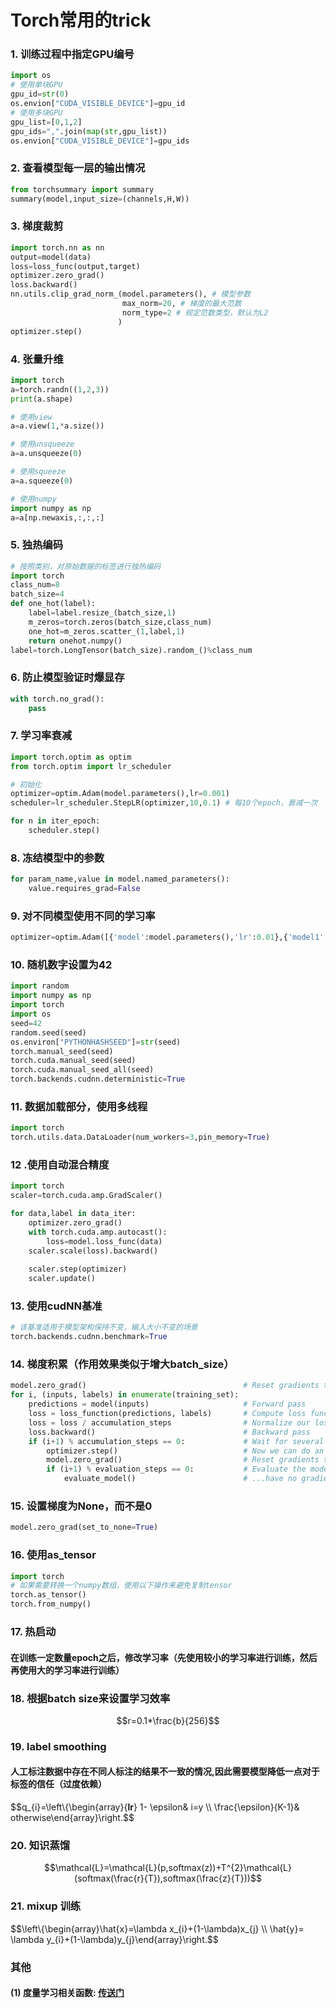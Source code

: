 # Torch常用的trick

### 1. 训练过程中指定GPU编号

```python
import os
# 使用单块GPU
gpu_id=str(0)
os.envion["CUDA_VISIBLE_DEVICE"]=gpu_id
# 使用多块GPU
gpu_list=[0,1,2]
gpu_ids=",".join(map(str,gpu_list))
os.envion["CUDA_VISIBLE_DEVICE"]=gpu_ids
```

### 2. 查看模型每一层的输出情况

```python
from torchsummary import summary
summary(model,input_size=(channels,H,W))
```

### 3. 梯度裁剪

```python
import torch.nn as nn
output=model(data)
loss=loss_func(output,target)
optimizer.zero_grad()
loss.backward()
nn.utils.clip_grad_norm_(model.parameters(), # 模型参数
                         max_norm=20, # 梯度的最大范数
                         norm_type=2 # 规定范数类型，默认为L2
                        )
optimizer.step()
```

### 4. 张量升维

```python
import torch
a=torch.randn((1,2,3))
print(a.shape)

# 使用view
a=a.view(1,*a.size())

# 使用unsqueeze
a=a.unsqueeze(0)

# 使用squeeze
a=a.squeeze(0)

# 使用numpy 
import numpy as np
a=a[np.newaxis,:,:,:]
```

### 5. 独热编码

```python
# 按照类别，对原始数据的标签进行独热编码
import torch
class_num=8
batch_size=4
def one_hot(label):
	label=label.resize_(batch_size,1)
	m_zeros=torch.zeros(batch_size,class_num)
	one_hot=m_zeros.scatter_(1,label,1)
	return onehot.numpy()
label=torch.LongTensor(batch_size).random_()%class_num
```

### 6. 防止模型验证时爆显存

```python
with torch.no_grad():
	pass
```

### 7. 学习率衰减

```python
import torch.optim as optim
from torch.optim import lr_scheduler

# 初始化
optimizer=optim.Adam(model.parameters(),lr=0.001)
scheduler=lr_scheduler.StepLR(optimizer,10,0.1) # 每10个epoch，衰减一次

for n in iter_epoch:
	scheduler.step()
```

### 8. 冻结模型中的参数

```python
for param_name,value in model.named_parameters():
	value.requires_grad=False
```

### 9. 对不同模型使用不同的学习率

```python
optimizer=optim.Adam([{'model':model.parameters(),'lr':0.01},{'model1':model1.parameters(),'lr':0.1}])
```

### 10. 随机数字设置为42

```python
import random
import numpy as np
import torch
import os
seed=42
random.seed(seed)
os.environ["PYTHONHASHSEED"]=str(seed)
torch.manual_seed(seed)
torch.cuda.manual_seed(seed)
torch.cuda.manual_seed_all(seed)
torch.backends.cudnn.deterministic=True
```

### 11. 数据加载部分，使用多线程

```python
import torch
torch.utils.data.DataLoader(num_workers=3,pin_memory=True)
```

### 12 .使用自动混合精度

```python
import torch
scaler=torch.cuda.amp.GradScaler()

for data,label in data_iter:
	optimizer.zero_grad()
	with torch.cuda.amp.autocast():
		loss=model.loss_func(data)
	scaler.scale(loss).backward()
	
	scaler.step(optimizer)
	scaler.update()
```

### 13. 使用cudNN基准

```python
# 该基准适用于模型架构保持不变，输入大小不变的场景
torch.backends.cudnn.benchmark=True
```

### 14. 梯度积累（作用效果类似于增大batch_size）

```python
model.zero_grad()                                   # Reset gradients tensors
for i, (inputs, labels) in enumerate(training_set):
    predictions = model(inputs)                     # Forward pass
    loss = loss_function(predictions, labels)       # Compute loss function
    loss = loss / accumulation_steps                # Normalize our loss (if averaged)
    loss.backward()                                 # Backward pass
    if (i+1) % accumulation_steps == 0:             # Wait for several backward steps
        optimizer.step()                            # Now we can do an optimizer step
        model.zero_grad()                           # Reset gradients tensors
        if (i+1) % evaluation_steps == 0:           # Evaluate the model when we...
            evaluate_model()                        # ...have no gradients accumulate
```

### 15. 设置梯度为None，而不是0

```python
model.zero_grad(set_to_none=True)
```

### 16. 使用as_tensor

```python
import torch
# 如果需要转换一个numpy数组，使用以下操作来避免复制tensor
torch.as_tensor()
torch.from_numpy()
```

### 17. 热启动
#### 在训练一定数量epoch之后，修改学习率（先使用较小的学习率进行训练，然后再使用大的学习率进行训练）

### 18. 根据batch size来设置学习效率
$$r=0.1*\frac{b}{256}$$

### 19. label smoothing
#### 人工标注数据中存在不同人标注的结果不一致的情况,因此需要模型降低一点对于标签的信任（过度依赖）
$$q_{i}=\left\\{\begin{array}{**lr**} 1- \epsilon& i=y \\\\ \frac{\epsilon}{K-1}& otherwise\end{array}\right.$$

### 20. 知识蒸馏
$$\mathcal{L}=\mathcal{L}(p,softmax(z))+T^{2}\mathcal{L}(softmax(\frac{r}{T}),softmax(\frac{z}{T}))$$

### 21. mixup 训练
$$\left\\{\begin{array}\hat{x}=\lambda x_{i}+(1-\lambda)x_{j} \\\\ \hat{y}= \lambda y_{i}+(1-\lambda)y_{j}\end{array}\right.$$

### 其他
#### (1) 度量学习相关函数: [传送门](https://mp.weixin.qq.com/s/NagauCb6zEJMeCEJx3A27w)
